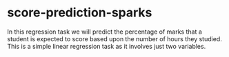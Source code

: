# score-prediction-sparks
In this regression task we will predict the percentage of marks that a student is expected to score based upon the number of hours they studied. This is a simple linear regression task as it involves just two variables.
